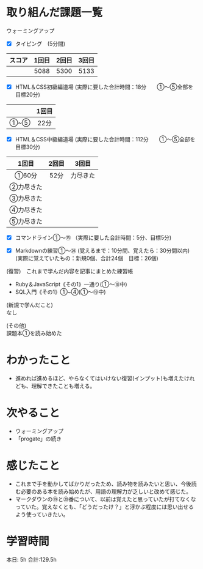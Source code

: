 # 取り組んだ課題一覧
ウォーミングアップ
- [x] タイピング　(5分間)

| スコア | 1回目 | 2回目 | 3回目 |
|:------:|:-----:|:-----:|:-----:|
|     　 | 5088 | 5300| 5133 |


- [x] HTML＆CSS初級編道場
(実際に要した合計時間：18分　　①～⑤全部を目標20分)

| | 1回目 |
|:---------------:|:-------------:|
| ①~⑤  | 22分   |

- [x] HTML＆CSS中級編道場
(実際に要した合計時間：112分　　①～⑤全部を目標30分)

| 1回目 | 2回目 | 3回目 |
|:---------------:|:-------------:|:------------:|
| ①60分   | 52分   | 力尽きた |
| ②力尽きた   |    |  |
| ③力尽きた   |       |             |
| ④力尽きた      |               |            |
| ⑤力尽きた      |               |            |


- [x] コマンドライン①～⑮
（実際に要した合計時間：5分、目標5分)

- [x] Markdownの練習①～㉖
(覚えるまで：10分間、覚えたら：30分間以内)  
(実際に覚えていたもの：新規0個、合計24個　目標：26個)

(復習)　これまで学んだ内容を記事にまとめた練習帳
- Ruby＆JavaScript《その1》一通り(①～⑱中)
- SQL入門《その1》①~④(①～⑲中)

(新規で学んだこと)  
なし

(その他)  
課題本①を読み始めた

# わかったこと
- 進めれば進めるほど、やらなくてはいけない復習(インプット)も増えたけれども、理解できたことも増える。

# 次やること
- ウォーミングアップ
- 「progate」の続き

# 感じたこと
- これまで手を動かしてばかりだったため、読み物を読みたいと思い、今後読む必要のある本を読み始めたが、用語の理解力が乏しいと改めて感じた。
- マークダウンの⑲と⑳番について、以前は覚えたと思っていたが打てなくなっていた。覚えなくとも、「どうだったけ？」と浮かぶ程度には思い出せるよう使っていきたい。

# 学習時間
本日: 5h  合計:129.5h
